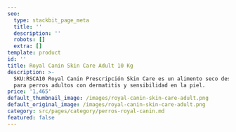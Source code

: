 ```yaml
---
seo:
  type: stackbit_page_meta
  title: ''
  description: ''
  robots: []
  extra: []
template: product
id: ''
title: Royal Canin Skin Care Adult 10 Kg
description: >-
  SKU:RSCA10 Royal Canin Prescripción Skin Care es un alimento seco desarrollado
  para perros adultos con dermatitis y sensibilidad en la piel.
price: '1,465'
default_thumbnail_image: /images/royal-canin-skin-care-adult.png
default_original_image: /images/royal-canin-skin-care-adult.png
category: src/pages/category/perros-royal-canin.md
featured: false
---
```

